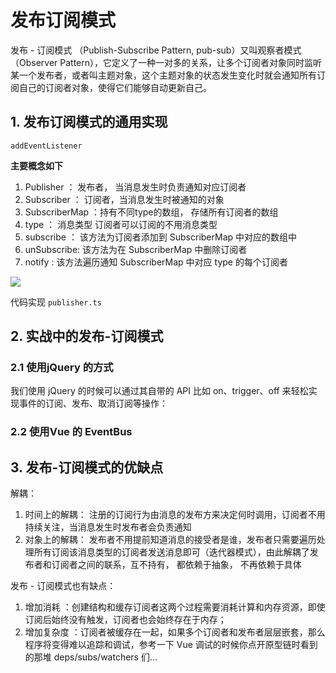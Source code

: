 # 发布订阅模式

发布 - 订阅模式 （Publish-Subscribe Pattern, pub-sub）又叫观察者模式（Observer Pattern），它定义了一种一对多的关系，让多个订阅者对象同时监听某一个发布者，或者叫主题对象，这个主题对象的状态发生变化时就会通知所有订阅自己的订阅者对象，使得它们能够自动更新自己。


## 1.  发布订阅模式的通用实现
`addEventListener`

<b>主要概念如下</b>

1.  Publisher ： 发布者， 当消息发生时负责通知对应订阅者
2.  Subscriber ： 订阅者，当消息发生时被通知的对象
3.  SubscriberMap ：持有不同type的数组， 存储所有订阅者的数组
4.  type ： 消息类型 订阅者可以订阅的不用消息类型
5.  subscribe ： 该方法为订阅者添加到 SubscriberMap 中对应的数组中
6.  unSubscribe: 该方法为在 SubscriberMap 中删除订阅者
7.  notify : 该方法遍历通知 SubscriberMap 中对应 type 的每个订阅者

<img src="https://cdn.nlark.com/yuque/0/2020/jpeg/140909/1587018120750-718be048-0b02-4a30-9feb-cdf31cea222c.jpeg?x-oss-process=image%2Fresize%2Cw_746" />

代码实现 `publisher.ts`


## 2. 实战中的发布-订阅模式

### 2.1  使用jQuery 的方式

我们使用 jQuery 的时候可以通过其自带的 API 比如 on、trigger、off 来轻松实现事件的订阅、发布、取消订阅等操作：


### 2.2 使用Vue 的 EventBus


## 3. 发布-订阅模式的优缺点
解耦：

1.  时间上的解耦： 注册的订阅行为由消息的发布方来决定何时调用，订阅者不用持续关注，当消息发生时发布者会负责通知
2.  对象上的解耦： 发布者不用提前知道消息的接受者是谁，发布者只需要遍历处理所有订阅该消息类型的订阅者发送消息即可（迭代器模式），由此解耦了发布者和订阅者之间的联系，互不持有， 都依赖于抽象， 不再依赖于具体


发布 - 订阅模式也有缺点：
1. 增加消耗 ：创建结构和缓存订阅者这两个过程需要消耗计算和内存资源，即使订阅后始终没有触发，订阅者也会始终存在于内存；
2. 增加复杂度 ：订阅者被缓存在一起，如果多个订阅者和发布者层层嵌套，那么程序将变得难以追踪和调试，参考一下 Vue 调试的时候你点开原型链时看到的那堆 deps/subs/watchers 们…
